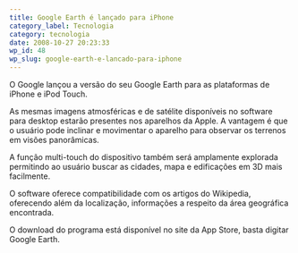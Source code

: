 ```yaml
---
title: Google Earth é lançado para iPhone
category_label: Tecnologia
category: tecnologia
date: 2008-10-27 20:23:33
wp_id: 48
wp_slug: google-earth-e-lancado-para-iphone
---
```


O Google lançou a versão do seu Google Earth para as plataformas de iPhone e iPod Touch.

As mesmas imagens atmosféricas e de satélite disponíveis no software para desktop estarão presentes nos aparelhos da Apple. A vantagem é que o usuário pode inclinar e movimentar o aparelho para observar os terrenos em visões panorâmicas.

A função multi-touch do dispositivo também será amplamente explorada permitindo ao usuário buscar as cidades, mapa e edificações em 3D mais facilmente.

O software oferece compatibilidade com os artigos do Wikipedia, oferecendo além da localização, informações a respeito da área geográfica encontrada.

O download do programa está disponível no site da App Store, basta digitar Google Earth.